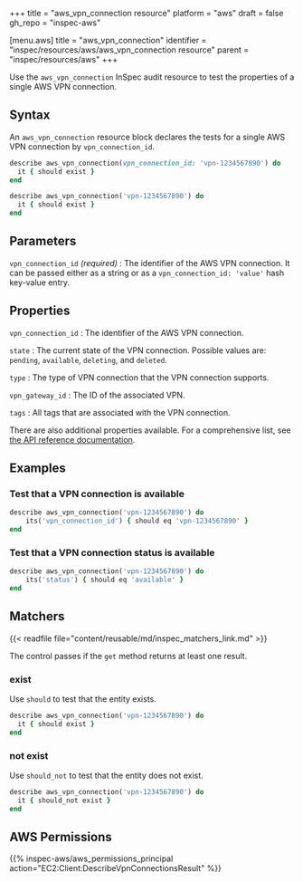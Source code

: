 +++
title = "aws_vpn_connection resource"
platform = "aws"
draft = false
gh_repo = "inspec-aws"

[menu.aws]
title = "aws_vpn_connection"
identifier = "inspec/resources/aws/aws_vpn_connection resource"
parent = "inspec/resources/aws"
+++

Use the `aws_vpn_connection` InSpec audit resource to test the properties of a single AWS VPN connection.

## Syntax

An `aws_vpn_connection` resource block declares the tests for a single AWS VPN connection by `vpn_connection_id`.

```ruby
describe aws_vpn_connection(vpn_connection_id: 'vpn-1234567890') do
  it { should exist }
end
```

```ruby
describe aws_vpn_connection('vpn-1234567890') do
  it { should exist }
end
```

## Parameters

`vpn_connection_id` _(required)_
: The identifier of the AWS VPN connection. It can be passed either as a string or as a `vpn_connection_id: 'value'` hash key-value entry.

## Properties

`vpn_connection_id`
: The identifier of the AWS VPN connection.

`state`
: The current state of the VPN connection. Possible values are: `pending`, `available`, `deleting`, and `deleted`.

`type`
: The type of VPN connection that the VPN connection supports.

`vpn_gateway_id`
: The ID of the associated VPN.

`tags`
: All tags that are associated with the VPN connection.

There are also additional properties available. For a comprehensive list, see [the API reference documentation](https://docs.aws.amazon.com/sdk-for-ruby/v3/api/Aws/EC2/Types/VpnConnection.html).

## Examples

### Test that a VPN connection is available

```ruby
describe aws_vpn_connection('vpn-1234567890') do
    its('vpn_connection_id') { should eq 'vpn-1234567890' }
end
```

### Test that a VPN connection status is available

```ruby
describe aws_vpn_connection('vpn-1234567890') do
    its('status') { should eq 'available' }
end
```

## Matchers

{{< readfile file="content/reusable/md/inspec_matchers_link.md" >}}

The control passes if the `get` method returns at least one result.

### exist

Use `should` to test that the entity exists.

```ruby
describe aws_vpn_connection('vpn-1234567890') do
  it { should exist }
end
```

### not exist

Use `should_not` to test that the entity does not exist.

```ruby
describe aws_vpn_connection('vpn-1234567890') do
  it { should_not exist }
end
```

## AWS Permissions

{{% inspec-aws/aws_permissions_principal action="EC2:Client:DescribeVpnConnectionsResult" %}}
